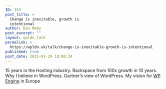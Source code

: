 ```yaml
---
ID: 153
post_title: >
  Change is inevitable, growth is
  intentional
author: Dan Maby
post_excerpt: ""
layout: wpldn_talk
permalink: >
  https://wpldn.uk/talk/change-is-inevitable-growth-is-intentional
published: true
post_date: 2015-01-29 18:00:24
---
```

15 years in the Hosting industry. Rackspace from 100x growth in 10 years. Why I believe in WordPress. Gartner’s view of WordPress. My vision for <a href="https://wpengine.co.uk/">WP Engine</a> in Europe